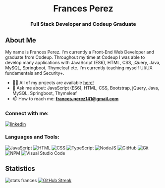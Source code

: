<h1 align="center">Frances Perez</h1>
<h3 align="center">Full Stack Developer and Codeup Graduate</h3>

## About Me

My name is Frances Perez. I'm currently a Front-End Web Developer and graduate from Codeup. Throughout my time at Codeup I was able to develop many applications with JavaScript (ES6), HTML, CSS, jQuery, Java, MySQL, Springboot, Thymeleaf etc. I'm currently teaching myself UI/UX fundamentals and Security+.
- 👨‍💻 All of my projects are available [here!](https://github.com/francesperez?tab=repositories)
- 💬 Ask me about: JavaScript (ES6), HTML, CSS, Bootstrap, jQuery, Java, MySQL, Springboot, Thymeleaf
- 📫 How to reach me: **frances.perez141@gmail.com**
<h3 align="left">Connect with me:</h3>
<p>
  <a href="https://www.linkedin.com/in/francesperez141/" target="_blank"><img alt="linkedin" src="https://img.shields.io/badge/-LinkedIn-black.svg?style=for-the-badge&logo=linkedin&colorB=1C5D99"/></a>
  
<h3 align="left">Languages and Tools:</h3>

![JavaScript](https://img.shields.io/badge/javascript-%23323330.svg?logo=javascript&logoColor=%23F7DF1E&style=for-the-badge)
![HTML](https://img.shields.io/badge/HTML5-E34F26?style=for-the-badge&logo=html5&logoColor=white)
![CSS](https://img.shields.io/badge/CSS3-1572B6?style=for-the-badge&logo=css3&logoColor=white)
![TypeScript](https://img.shields.io/badge/typescript-%23007ACC.svg?style=for-the-badge&logo=typescript&logoColor=white)
![NodeJS](https://img.shields.io/badge/node.js-6DA55F?style=for-the-badge&logo=node.js&logoColor=white)
![GitHub](https://img.shields.io/badge/github-%23121011.svg?style=for-the-badge&logo=github&logoColor=white)
![Git](https://img.shields.io/badge/git-%23F05033.svg?style=for-the-badge&logo=git&logoColor=white)
![NPM](https://img.shields.io/badge/NPM-%23000000.svg?style=for-the-badge&logo=npm&logoColor=white)
![Visual Studio Code](https://img.shields.io/badge/visual%20studio%20code-%230078d7.svg?logo=visual-studio-code&logoColor=white&style=for-the-badge)



## Statistics
![stats frances](https://github-readme-stats.vercel.app/api/top-langs?username=francesperez&show_icons=true&locale=en&layout=compact&theme=noctis_minimus)
[![GitHub Streak](https://streak-stats.demolab.com?user=francesperez&theme=blueberry_duo)](https://git.io/streak-stats)

